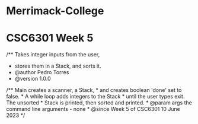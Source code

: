 # Merrimack-College
# CSC6301 Week 5
/** Takes integer inputs from the user,
 * stores them in a Stack, and sorts it.
 * @author Pedro Torres
 * @version 1.0.0
 
 /** Main creates a scanner, a Stack,
	 * and creates boolean 'done' set to false.
	 * A while loop adds integers to the Stack
	 * until the user types exit. The unsorted 
	 * Stack is printed, then sorted and printed.
	 * @param args the command line arguments - none
	 * @since Week 5 of CSC6301 10 June 2023
	 */
